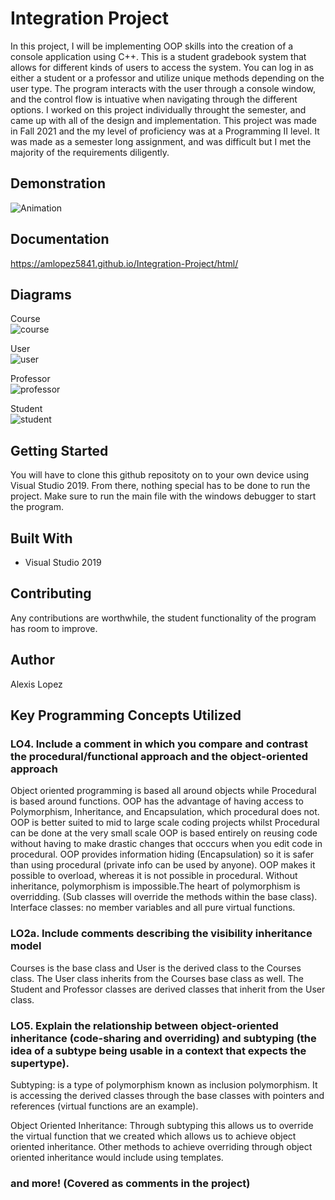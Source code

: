 # Integration Project

In this project, I will be implementing OOP skills into the creation of a console application using C++.  This is a student gradebook system that allows for different kinds of users to access the system. You can log in as either a student or a professor and utilize unique methods depending on the user type. The program interacts with the user through a console window, and the control flow is intuative when navigating through the different options. I worked on this project individually throught the semester, and came up with all of the design and implementation. This project was made in Fall 2021 and the my level of proficiency was at a Programming II level. It was made as a semester long assignment, and was difficult but I met the majority of the requirements diligently. <br />

## Demonstration

![Animation](https://user-images.githubusercontent.com/74120068/146275291-18ac62a6-b0a7-4d40-a8f0-a149b27c2ef8.gif)


## Documentation

https://amlopez5841.github.io/Integration-Project/html/

## Diagrams

Course <br /> 
![course](https://user-images.githubusercontent.com/74120068/146275986-57666f7d-a2ba-45ba-b701-4ad36170029f.png)

User <br /> 
![user](https://user-images.githubusercontent.com/74120068/146275995-196c27cd-e09c-48aa-bf78-39955d551480.png)

Professor <br /> 
![professor](https://user-images.githubusercontent.com/74120068/146276001-9d3851a0-acca-4894-a823-a2176be63550.png)

Student <br /> 
![student](https://user-images.githubusercontent.com/74120068/146276005-560dbe16-b13c-433e-ae3b-8e330507d037.png)


## Getting Started

You will have to clone this github repositoty on to your own device using Visual Studio 2019. From there, nothing special has to be done to run the project.
Make sure to run the main file with the windows debugger to start the program.<br /> 

## Built With

* Visual Studio 2019 

## Contributing

Any contributions are worthwhile, the student functionality of the program has room to improve. <br /> 

## Author

Alexis Lopez <br /> 

## Key Programming Concepts Utilized

### LO4. Include a comment in which you compare and contrast the procedural/functional approach and the object-oriented approach

Object oriented programming is based all around objects while Procedural is based around functions. OOP has the advantage of having access to Polymorphism, Inheritance, and Encapsulation, which procedural does not. OOP is better suited to mid to large scale coding projects whilst Procedural can be done at the very small scale OOP is based entirely on reusing code without having to make drastic changes that occcurs when you edit code in procedural. OOP provides information hiding (Encapsulation) so it is safer than using procedural (private info can be used by anyone). OOP makes it possible to overload, whereas it is not possible in procedural. Without inheritance, polymorphism is impossible.The heart of polymorphism is overridding. (Sub classes will override the methods within the base class). Interface classes: no member variables and all pure virtual functions.

### LO2a. Include comments describing the visibility inheritance model

Courses is the base class and User is the derived class to the Courses class. The User class inherits from the Courses base class as well. The Student and Professor classes are derived classes that inherit from the User class.

### LO5. Explain the relationship between object-oriented inheritance (code-sharing and overriding) and subtyping (the idea of a subtype being usable in a context that expects the supertype).

Subtyping: is a type of polymorphism known as inclusion polymorphism. It is accessing the derived classes through the base classes with pointers and references (virtual functions are an example).

Object Oriented Inheritance: Through subtyping this allows us to override the virtual function that we created which allows us to achieve object oriented inheritance.
Other methods to achieve overriding through object oriented inheritance would include using templates.

### and more! (Covered as comments in the project)
